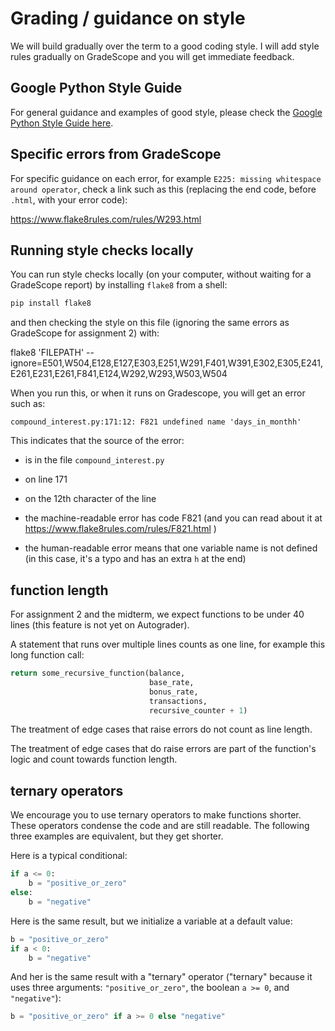 # Grading / guidance on style

We will build gradually over the term to a good coding style. I will add style rules gradually on GradeScope and you will get immediate feedback.

## Google Python Style Guide

For general guidance and examples of good style, please check the [Google Python Style
Guide here](https://google.github.io/styleguide/pyguide.html).

## Specific errors from GradeScope

For specific guidance on each error, for example `E225: missing whitespace around operator`, check a link such as this (replacing the end code, before `.html`, with your error code):

https://www.flake8rules.com/rules/W293.html

## Running style checks locally

You can run style checks locally (on your computer, without waiting
for a GradeScope report) by installing `flake8` from a shell:

```bash
pip install flake8
```

and then checking the style on this file (ignoring the same errors as GradeScope for assignment 2) with:

flake8 'FILEPATH' --ignore=E501,W504,E128,E127,E303,E251,W291,F401,W391,E302,E305,E241,E261,E231,E261,F841,E124,W292,W293,W503,W504

When you run this, or when it runs on Gradescope, you will get an error such as:

```
compound_interest.py:171:12: F821 undefined name 'days_in_monthh'
```

This indicates that the source of the error:

- is in the file `compound_interest.py`

- on line 171

- on the 12th character of the line

- the machine-readable error has code F821 (and you can read about it at    https://www.flake8rules.com/rules/F821.html )

- the human-readable error means that one variable name is not defined (in this case, it's a typo and has an extra `h` at the end)

## function length

For assignment 2 and the midterm, we expect functions to be under 40 lines (this feature is not yet on Autograder).

A statement that runs over multiple lines counts as one line, for example this long function call:

```python
return some_recursive_function(balance,
                               base_rate,
                               bonus_rate,
                               transactions,
                               recursive_counter + 1)
```

The treatment of edge cases that raise errors do not count as line length.

The treatment of edge cases that do raise errors are part of the function's logic and count towards function length.

## ternary operators

We encourage you to use ternary operators to make functions shorter. These operators condense the code and are still readable. The following three examples are equivalent, but they get shorter.

Here is a typical conditional:

```python
if a <= 0:
    b = "positive_or_zero"
else:
    b = "negative"
```

Here is the same result, but we initialize a variable at a default value:

```python
b = "positive_or_zero"
if a < 0:
    b = "negative"
```

And her is the same result with a "ternary" operator ("ternary" because it uses three arguments: `"positive_or_zero"`, the boolean `a >= 0`, and `"negative"`):

```python
b = "positive_or_zero" if a >= 0 else "negative"
```

